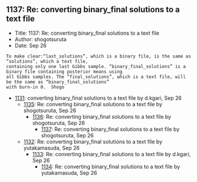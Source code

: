 ## 1137: Re: converting binary_final solutions to a text file

- Title: 1137: Re: converting binary_final solutions to a text file
- Author: shogotsuruta
- Date: Sep 26
```
To make clear:“last_solutions”, which is a binary file, is the same as “solutions”, which a text file,
containing only one last Gibbs sample. “binary_final_solutions” is a binary file containing posterior means using
all Gibbs samples. The “final_solutions”, which is a text file, will be the same as “binary_final_solutions”
with burn-in 0.  Shogo
```

- [1131](1131.md): converting binary_final solutions to a text file by d.kgari, Sep 26
    - [1135](1135.md): Re: converting binary_final solutions to a text file by shogotsuruta, Sep 26
        - [1136](1136.md): Re: converting binary_final solutions to a text file by shogotsuruta, Sep 26
            - [1137](1137.md): Re: converting binary_final solutions to a text file by shogotsuruta, Sep 26
    - [1132](1132.md): Re: converting binary_final solutions to a text file by yutakamasuda, Sep 26
        - [1133](1133.md): Re: converting binary_final solutions to a text file by d.kgari, Sep 26
            - [1134](1134.md): Re: converting binary_final solutions to a text file by yutakamasuda, Sep 26
